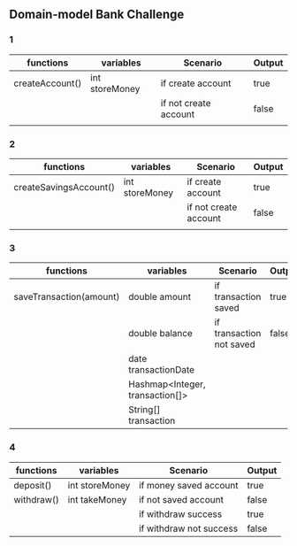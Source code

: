 ## Domain-model Bank Challenge

### 1
| functions       | variables      | Scenario              | Output |
|-----------------|----------------|-----------------------|--------|
| createAccount() | int storeMoney | if create account     | true   |
|                 |                | if not create account | false  |
|                 |                |                       |        |

### 2

| functions              | variables      | Scenario              | Output |
|------------------------|----------------|-----------------------|--------|
| createSavingsAccount() | int storeMoney | if create account     | true   |
|                        |                | if not create account | false  |
|                        |                |                       |        |

### 3

| functions               | variables                       | Scenario                 | Output |
|-------------------------|---------------------------------|--------------------------|--------|
| saveTransaction(amount) | double amount                   | if transaction saved     | true   |
|                         | double balance                  | if transaction not saved | false  |
|                         | date transactionDate            |                          |        |
|                         | Hashmap<Integer, transaction[]> |                          |        |
|                         | String[] transaction            |                          |        |

### 4

| functions  | variables      | Scenario               | Output |
|------------|----------------|------------------------|--------|
| deposit()  | int storeMoney | if money saved account | true   |
| withdraw() | int takeMoney  | if not saved account   | false  |
|            |                | if withdraw success    | true   |
|            |                | if withdraw not success| false  |
